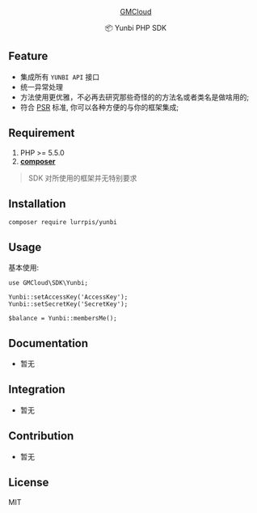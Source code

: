 <p align="center">
<a href="http://gmcloud.io/">
GMCloud
</a>
</p>
<p align="center">📦 Yunbi PHP SDK</p>

## Feature

 - 集成所有 `YUNBI API` 接口
 - 统一异常处理
 - 方法使用更优雅，不必再去研究那些奇怪的的方法名或者类名是做啥用的;
 - 符合 [PSR](https://github.com/php-fig/fig-standards) 标准, 你可以各种方便的与你的框架集成;

## Requirement

1. PHP >= 5.5.0
2. **[composer](https://getcomposer.org/)**

> SDK 对所使用的框架并无特别要求

## Installation

```shell
composer require lurrpis/yunbi
```

## Usage

基本使用:
```
use GMCloud\SDK\Yunbi;

Yunbi::setAccessKey('AccessKey');
Yunbi::setSecretKey('SecretKey');

$balance = Yunbi::membersMe();
```

## Documentation

- 暂无

## Integration

- 暂无

## Contribution

- 暂无

## License

MIT
